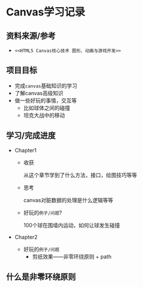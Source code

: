 
# Canvas学习记录

## 资料来源/参考

  - `<<HTML5 Canvas核心技术 图形、动画与游戏开发>>`

## 项目目标

  - 完成`canvas`基础知识的学习
  - 了解canvas高级知识
  - 做一些好玩的事情，交互等
    - 比如球体之间的碰撞
    - 坦克大战中的移动

## 学习/完成进度
  - Chapter1
    - 收获
    
      从这个章节学到了什么方法，接口，绘图技巧等等


    - 思考

      canvas对脏数据的处理是什么逻辑等等

    - 好玩的`例子/问题`?

      100个球在围墙内运动，如何让球发生碰撞

  - Chapter2

    - 好玩的`例子/问题`
      - 剪纸效果——非零环绕原则 + path

## 什么是非零环绕原则